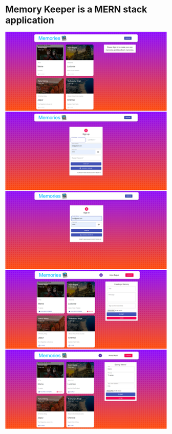 # Memory Keeper is a MERN stack application 

<img src="images/intial_page.png">
<img src="images/Signup.png">
<img src="images/sign_in.png">
<img src="images/main_page.png">
<img src="images/edit_page.png">
